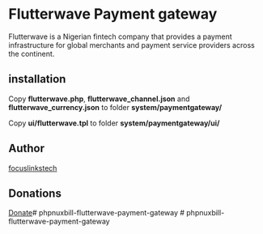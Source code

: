 # Flutterwave Payment gateway

Flutterwave is a Nigerian fintech company that provides a payment infrastructure for global merchants and payment service providers across the continent.
## installation

Copy **flutterwave.php**, **flutterwave_channel.json** and **flutterwave_currency.json** to folder **system/paymentgateway/**

Copy **ui/flutterwave.tpl** to folder **system/paymentgateway/ui/**


## Author

[focuslinkstech](https://github.com/focuslinkstech)

## Donations

[Donate](https://flutterwave.com/donate/lrrkdrghwx9v)#   p h p n u x b i l l - f l u t t e r w a v e - p a y m e n t - g a t e w a y  
 #   p h p n u x b i l l - f l u t t e r w a v e - p a y m e n t - g a t e w a y  
 